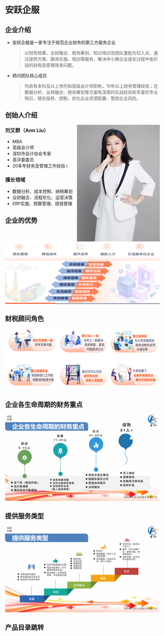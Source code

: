 # 安跃企服

## 企业介绍

- 安跃企服是一家专注于规范企业财务的第三方服务企业

    > 以财务核算、业财融合、税务筹划、知识培训及团队激励为切入点，通过提供方案、跟进实施、培训等服务，解决中小微企业成长过程中各阶段的财税及管理效率问题。

- 顾问团队核心成员

    > 均具有本科及以上学历和高级会计师职称，10年以上财务管理经验；在数据分析、业财融合、税务筹划等方面有深厚的实战经验和丰富的专业知识，擅长指导、控制、优化企业资源配置、管控企业风险。

## 创始人介绍

<img  src="./image.png"  width="270" height = "380"  align = "right" />

### 刘文群（Ann Liu）

- MBA
- 高级会计师
- 深圳市会计协会专家
- 高评委委员
- 20多年财务及管理工作经验
r

### 擅长领域

- 数据分析、成本控制、纳税筹划
- 业财融合、流程优化、运营决策
- ERP实施、预算管理、绩效管理

## 企业的优势

![企业优势](image-1.png)

## 财税顾问角色

![财税顾问角色](image-2.png)

## 企业各生命周期的财务重点

![Alt text](image-3.png)

## 提供服务类型

![Alt text](image-4.png)

## 产品目录跳转

